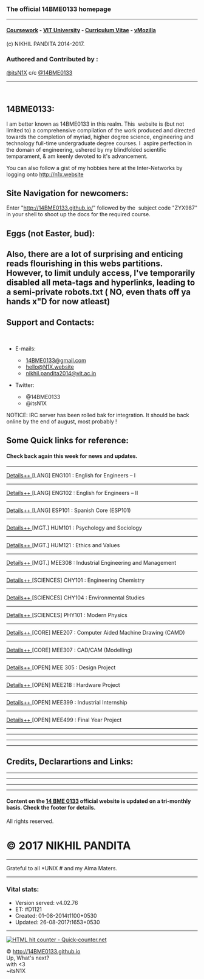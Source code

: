 ### The official 14BME0133 homepage 

---

#### [Coursework](http://github.com/14BME0133) - [VIT University](http://vit.ac.in) - [Curriculum Vitae](http://in.linkedin.com/in/itsN1X) - [vMozilla](http://campus.mozilla.community)
(c) NIKHIL PANDITA 2014-2017.

### Authored and Contributed by :  
[@itsN1X](http://github.com/itsn1x) c/c [@14BME0133](http://github.com/14BME0133)

---
 
 
## 14BME0133:
I am better known as 14BME0133 in this realm. This  website is (but not limited to) a comprehensive compilation of the work produced and directed towards the completion of myriad, higher degree science, engineering and technology full-time undergraduate degree courses. I  aspire perfection in the domain of engineering, ushered by my blindfolded scientific temparament, & am keenly devoted to it's advancement.

You can also follow a gist of my hobbies here at the Inter-Networks by logging onto http://n1x.website
    
## Site Navigation for newcomers: 
Enter "http://14BME0133.github.io/" followed by the  subject code "ZYX987" in your shell to shoot up the docs for the required course. 

## Eggs (not Easter, bud): 
Also, there are a lot of surprising and enticing reads flourishing in this webs partitions. However, to limit unduly access, I've temporarily disabled all meta-tags and hyperlinks, leading to a semi-private robots.txt ( NO, even thats off ya hands x"D for now atleast) 
    
---

## Support and Contacts:
 
* E-mails:

   *  14BME0133@gmail.com
   *  hello@N1X.website
   *  nikhil.pandita2014@vit.ac.in
   
* Twitter:

   *  @14BME0133
   *  @itsN1X

 NOTICE: IRC server has been rolled bak for integration. It should be back online by the end of august, most probably !
 
 
 ## Some Quick links for reference:
 
 #### Check back again this week for news and updates.
 
 ---
 
 [ Details++ ](https://14bme0133.github.io/14BME-index/) 
 [LANG] ENG101 : English for Engineers – I  
 
 ---
 
 [ Details++ ](https://14bme0133.github.io/14BME-index/) 
 [LANG] ENG102 : English for Engineers – II  
 
 ---
 
 [ Details++ ](https://14bme0133.github.io/14BME-index/) 
 [LANG] ESP101 : Spanish Core (ESP101)
 
 ---
 
 [ Details++ ](https://14bme0133.github.io/14BME-index/) 
 [MGT.] HUM101 : Psychology and Sociology  
 
 ---
 
 [ Details++ ](https://14bme0133.github.io/14BME-index/) 
 [MGT.] HUM121 : Ethics and Values 
 
 ---
 
 [ Details++ ](https://14bme0133.github.io/14BME-index/) 
 [MGT.] MEE308 : Industrial Engineering and Management
 
 ---
 
 [ Details++ ](https://14bme0133.github.io/14BME-index/) 
 [SCIENCES] CHY101 :  Engineering Chemistry 
 
 ---
 
 [ Details++ ](https://14bme0133.github.io/14BME-index/) 
 [SCIENCES] CHY104 :  Environmental Studies
 
 ---
 
 [ Details++ ](https://14bme0133.github.io/14BME-index/) 
 [SCIENCES] PHY101 : Modern Physics
 
 ---
 
 [ Details++ ](https://14bme0133.github.io/14BME-index/) 
 [CORE] MEE207 : Computer Aided Machine Drawing (CAMD) 
 
 ---
 
 [ Details++ ](https://14bme0133.github.io/14BME-index/) 
 [CORE] MEE307 : CAD/CAM (Modelling)
 
 ---
 
 [ Details++ ](https://14bme0133.github.io/14BME-index/) 
 [OPEN] MEE 305 : Design Project 
 
 ---
 
 [ Details++ ](https://14bme0133.github.io/14BME-index/) 
 [OPEN] MEE218 : Hardware Project
 
 ---
 
 [ Details++ ](https://14bme0133.github.io/14BME-index/) 
 [OPEN] MEE399 : Industrial Internship
 
 ---
 
 [ Details++ ](https://14bme0133.github.io/14BME-index/) 
 [OPEN] MEE499 : Final Year Project 

---
---
---
---


## Credits, Declarartions and Links: 

---
---
---
---
 
 
#### Content on the [14 BME 0133](http://14bme0133.github.io) official website is updated on a tri-monthly basis. Check the footer for details.

All rights reserved.   

# © 2017 NIKHIL PANDITA  

---  

Grateful to all \*UNIX # and my Alma Maters.  

---

### Vital stats:


- Version served: v4.02.76
- ET: #D1121
- Created: 01-08-2014t1100+0530
- Updated: 26-08-2017t1653+0530

---

<a href="http://www.quick-counter.net/" title="HTML hit counter - Quick-counter.net"><img src="http://www.quick-counter.net/aip.php?tp=bb&tz=Asia%2FKolkata" alt="HTML hit counter - Quick-counter.net" border="0" /></a>
 

© <http://14BME0133.github.io> 
<br>Up, What's next?<br>with <3 <br>~itsN1X
